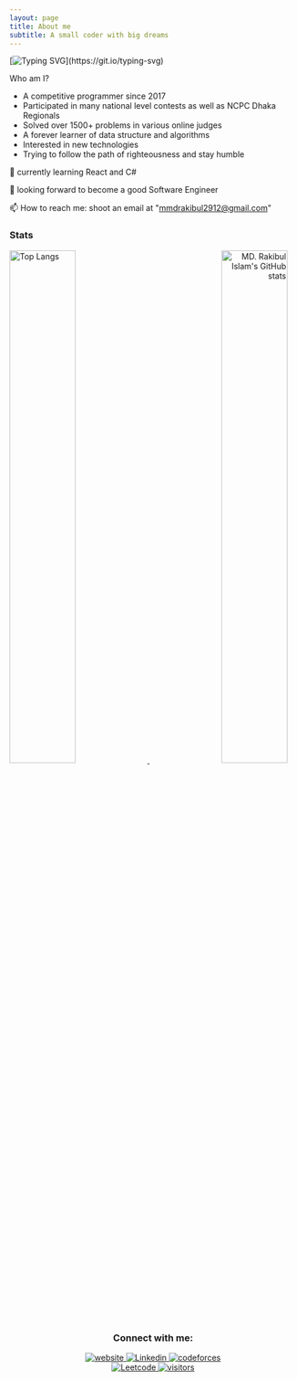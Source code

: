 ```yaml
---
layout: page
title: About me
subtitle: A small coder with big dreams
---
```


[![Typing SVG](https://readme-typing-svg.herokuapp.com?font=consolas&color=%234DF79A&height=30&lines=HI+there%2C+I'm+MD.+Rakibul+Islam!!!!)](https://git.io/typing-svg)

Who am I?
- A competitive programmer since 2017
- Participated in many national level contests as well as NCPC Dhaka Regionals
- Solved over 1500+ problems in various online judges
- A forever learner of data structure and algorithms
- Interested in new technologies
- Trying to follow the path of righteousness and stay humble

🔭 currently learning React and C#

🌱 looking forward to become a good Software Engineer

📫 How to reach me: shoot an email at "mmdrakibul2912@gmail.com"

### Stats

<p>
    <a align="left" href="https://github.com/Rakibul-CoU?tab=repositories">
        <img alt="Top Langs"  width="48%" src="https://github-readme-stats.vercel.app/api/top-langs/?username=Rakibul-CoU&count_private=true&theme=cobalt&layout=compact&langs_count=10">
    </a>
    <a align="right" href="https://github.com/Rakibul-CoU?tab=repositories">
        <img alt="MD. Rakibul Islam's GitHub stats"  width="48%" src="https://github-readme-stats.vercel.app/api?username=Rakibul-CoU&show_icons=true&theme=cobalt">
    </a>
</p>

<h3 align="center">Connect with me:</h3> 

<p align="center">
    <a href="https://Rakibul-CoU.github.io/">
        <img alt="website" src="https://img.shields.io/badge/website-000000?style=for-the-badge&logo=About.me&logoColor=white"/>
    </a>
    <a href="https://www.linkedin.com/in/md-rakibul-islam-26676b15b/">
        <img alt="Linkedin" src="https://img.shields.io/badge/LinkedIn-0077B5?style=for-the-badge&logo=linkedin&logoColor=white"/>
    </a>
     <a href="https://codeforces.com/profile/Rakibul_Islam_CoU">
        <img alt="codeforces" src="https://img.shields.io/badge/Codeforces-445f9d?style=for-the-badge&logo=Codeforces&logoColor=white"/>
    </a>
    <br>
    <a href="https://leetcode.com/Rakib_CoU/">
        <img alt="Leetcode" src="https://img.shields.io/badge/-LeetCode-FFA116?style=for-the-badge&logo=LeetCode&logoColor=black" />
    </a>
    <a href="https://www.hackerrank.com/rakib_cou">
        <img  alt="visitors" src="https://img.shields.io/badge/-Hackerrank-2EC866?style=for-the-badge&logo=HackerRank&logoColor=white" />
    </a>
</p>


<!--
### My story
To be honest, I'm having some trouble remembering right now, so why don't you just watch [my movie](https://en.wikipedia.org/wiki/The_Princess_Bride_%28film%29) and it will answer **all** your questions.) -->
